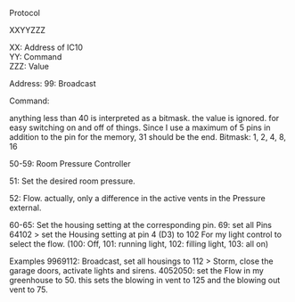 Protocol

XXYYZZZ  

XX: Address of IC10  
YY: Command  
ZZZ: Value  

Address:
99: Broadcast

Command: 

anything less than 40 is interpreted as a bitmask. the value is ignored. for easy switching on and off of things.
Since I use a maximum of 5 pins in addition to the pin for the memory, 31 should be the end.
Bitmask: 1, 2, 4, 8, 16

50-59: Room Pressure Controller

51: Set the desired room pressure.

52: Flow. actually, only a difference in the active vents in the Pressure external.

60-65: Set the housing setting at the corresponding pin.
69: set all Pins
64102 > set the Housing setting at pin 4 (D3) to 102
For my light control to select the flow. (100: Off, 101: running light, 102: filling light, 103: all on)

Examples
9969112: Broadcast, set all housings to 112 > Storm, close the garage doors, activate lights and sirens.
4052050: set the Flow in my greenhouse to 50. this sets the blowing in vent to 125 and the blowing out vent to 75.
